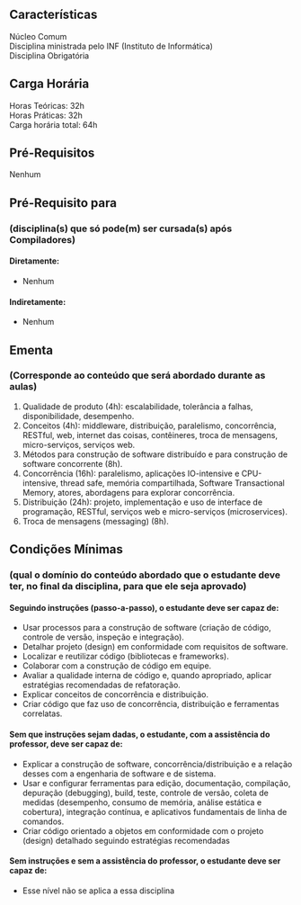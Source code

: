## Características  
Núcleo Comum  
Disciplina ministrada pelo INF (Instituto de Informática)  
Disciplina Obrigatória  

## Carga Horária  
Horas Teóricas: 32h  
Horas Práticas: 32h  
Carga horária total: 64h  

## Pré-Requisitos   
Nenhum

## Pré-Requisito para  
### (disciplina(s) que só pode(m) ser cursada(s) após Compiladores)  
  
#### Diretamente:
* Nenhum

#### Indiretamente:  
* Nenhum

## Ementa  
### (Corresponde ao conteúdo que será abordado durante as aulas)  
1.  Qualidade de produto (4h): escalabilidade, tolerância a falhas, disponibilidade, desempenho.
2.  Conceitos (4h): middleware, distribuição, paralelismo, concorrência, RESTful, web, internet das coisas, contêineres, troca de mensagens, micro-serviços, serviços web.
3.  Métodos para construção de software distribuído e para construção de software concorrente (8h).
4.  Concorrência (16h): paralelismo, aplicações IO-intensive e CPU-intensive, thread safe, memória compartilhada, Software Transactional Memory, atores, abordagens para explorar concorrência.
5.  Distribuição (24h): projeto, implementação e uso de interface de programação, RESTful, serviços web e micro-serviços (microservices).
6.  Troca de mensagens (messaging) (8h).  

## Condições Mínimas  
### (qual o domínio do conteúdo abordado que o estudante deve ter, no final da disciplina, para que ele seja aprovado)  

#### Seguindo instruções (passo-a-passo), o estudante deve ser capaz de:  
* Usar processos para a construção de software (criação de código, controle de versão, inspeção e integração).
* Detalhar projeto (design) em conformidade com requisitos de software.
* Localizar e reutilizar código (bibliotecas e frameworks).
* Colaborar com a construção de código em equipe.
* Avaliar a qualidade interna de código e, quando apropriado, aplicar estratégias recomendadas de refatoração.
* Explicar conceitos de concorrência e distribuição.
* Criar código que faz uso de concorrência, distribuição e ferramentas correlatas.

#### Sem que instruções sejam dadas, o estudante, com a assistência do professor, deve ser capaz de:  
* Explicar a construção de software, concorrência/distribuição e a relação desses com a engenharia de software e de sistema.
* Usar e configurar ferramentas para edição, documentação, compilação, depuração (debugging), build, teste, controle de versão, coleta de medidas (desempenho, consumo de memória, análise estática e cobertura), integração contínua, e aplicativos fundamentais de linha de comandos.
* Criar código orientado a objetos em conformidade com o projeto (design) detalhado seguindo estratégias recomendadas

#### Sem instruções e sem a assistência do professor, o estudante deve ser capaz de:  
* Esse nível não se aplica a essa disciplina